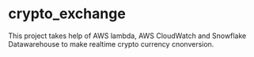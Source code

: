 # crypto_exchange
This project takes help of AWS lambda, AWS CloudWatch and Snowflake Datawarehouse to make realtime crypto currency cnonversion.
